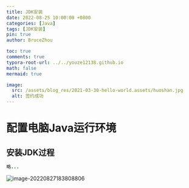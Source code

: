 ```yaml
---
title: JDK安装
date: 2022-08-25 10:00:00 +0800
categories: [Java]
tags: [JDK安装]
pin: true
author: BruceZhou

toc: true
comments: true
typora-root-url: ../../youze12138.github.io
math: false
mermaid: true

image:
  src: /assets/blog_res/2021-03-30-hello-world.assets/huoshan.jpg
  alt: 签约成功
---
```


# 配置电脑Java运行环境

## 安装JDK过程

~~~java
略...
~~~

![image-20220827183808806](/../github/assets/blog_res/2022-08-25-JDK%E5%AE%89%E8%A3%85.assets/image-20220827183808806.png)
